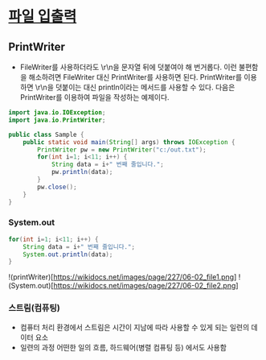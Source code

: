# [파일 입출력](https://wikidocs.net/227)

## PrintWriter
- FileWriter를 사용하더라도 \r\n을 문자열 뒤에 덧붙여야 해 번거롭다. 이런 불편함을 해소하려면 FileWriter 대신 PrintWriter를 사용하면 된다. PrintWriter를 이용하면 \r\n을 덧붙이는 대신 println이라는 메서드를 사용할 수 있다. 다음은 PrintWriter를 이용하여 파일을 작성하는 예제이다.
```java
import java.io.IOException;
import java.io.PrintWriter;

public class Sample {
    public static void main(String[] args) throws IOException {
        PrintWriter pw = new PrintWriter("c:/out.txt");
        for(int i=1; i<11; i++) {
            String data = i+" 번째 줄입니다.";
            pw.println(data);
        }
        pw.close();
    }
}
```
### System.out
```java
for(int i=1; i<11; i++) {
    String data = i+" 번째 줄입니다.";
    System.out.println(data);
}
```
!(printWriter)[https://wikidocs.net/images/page/227/06-02_file1.png]
!(System.out)[https://wikidocs.net/images/page/227/06-02_file2.png]

### 스트림(컴퓨팅)
- 컴퓨터 처리 환경에서 스트림은 시간이 지남에 따라 사용할 수 있게 되는 일련의 데이터 요소
- 일련의 과정 어떤한 일의 흐름, 하드웨어(병렬 컴퓨팅 등) 에서도 사용함